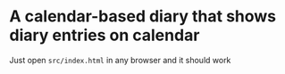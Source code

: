# A calendar-based diary that shows diary entries on calendar

Just open `src/index.html` in any browser and it should work